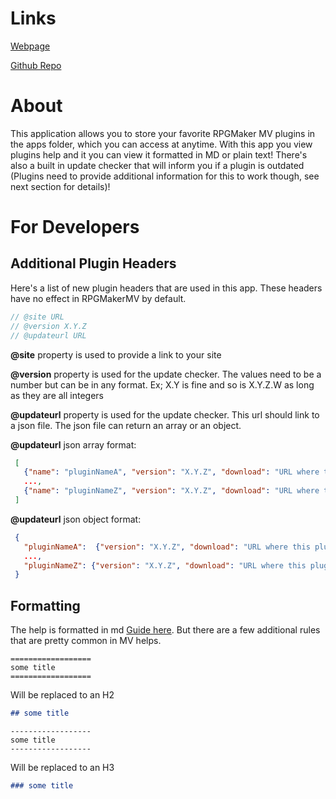 # Links

[Webpage](https://quxios.github.io/#/)

[Github Repo](https://github.com/quxios/QMapEditor)


# About

This application allows you to store your favorite RPGMaker MV plugins in the apps folder, which you can access at anytime. With this app you view plugins help and it you can view it formatted in MD or plain text! There's also a built in update checker that will inform you if a plugin is outdated (Plugins need to provide additional information for this to work though, see next section for details)!

# For Developers
## Additional Plugin Headers

Here's a list of new plugin headers that are used in this app. These headers have no effect in RPGMakerMV by default.
~~~js
// @site URL
// @version X.Y.Z
// @updateurl URL
~~~
**@site** property is used to provide a link to your site

**@version** property is used for the update checker. The values need to be a number but can be in any format. Ex; X.Y is fine and so is X.Y.Z.W as long as they are all integers

**@updateurl** property is used for the update checker. This url should link to a json file. The json file can return an array or an object.

**@updateurl** json array format:
~~~json
 [
   {"name": "pluginNameA", "version": "X.Y.Z", "download": "URL where this plugin can be found"},
   ...,
   {"name": "pluginNameZ", "version": "X.Y.Z", "download": "URL where this plugin can be found"}
 ]
~~~

**@updateurl** json object format:
~~~json
 {
   "pluginNameA":  {"version": "X.Y.Z", "download": "URL where this plugin can be found"},
   ...,
   "pluginNameZ": {"version": "X.Y.Z", "download": "URL where this plugin can be found"}
 }
~~~

## Formatting
The help is formatted in md [Guide here](https://github.com/adam-p/markdown-here/wiki/Markdown-Cheatsheet). But there are a few additional rules that are pretty common in MV helps.

~~~
==================
some title
==================
~~~
Will be replaced to an H2
~~~md
## some title
~~~

~~~
------------------
some title
------------------
~~~
Will be replaced to an H3
~~~md
### some title
~~~